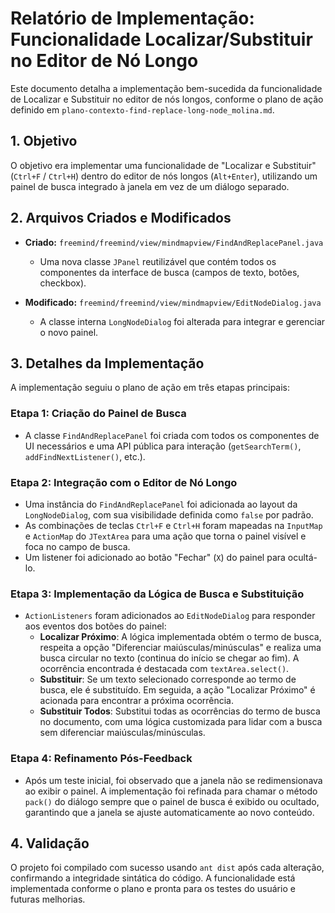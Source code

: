 # Relatório de Implementação: Funcionalidade Localizar/Substituir no Editor de Nó Longo

Este documento detalha a implementação bem-sucedida da funcionalidade de Localizar e Substituir no editor de nós longos, conforme o plano de ação definido em `plano-contexto-find-replace-long-node_molina.md`.

## 1. Objetivo

O objetivo era implementar uma funcionalidade de "Localizar e Substituir" (`Ctrl+F` / `Ctrl+H`) dentro do editor de nós longos (`Alt+Enter`), utilizando um painel de busca integrado à janela em vez de um diálogo separado.

## 2. Arquivos Criados e Modificados

-   **Criado:** `freemind/freemind/view/mindmapview/FindAndReplacePanel.java`
    -   Uma nova classe `JPanel` reutilizável que contém todos os componentes da interface de busca (campos de texto, botões, checkbox).

-   **Modificado:** `freemind/freemind/view/mindmapview/EditNodeDialog.java`
    -   A classe interna `LongNodeDialog` foi alterada para integrar e gerenciar o novo painel.

## 3. Detalhes da Implementação

A implementação seguiu o plano de ação em três etapas principais:

### Etapa 1: Criação do Painel de Busca

-   A classe `FindAndReplacePanel` foi criada com todos os componentes de UI necessários e uma API pública para interação (`getSearchTerm()`, `addFindNextListener()`, etc.).

### Etapa 2: Integração com o Editor de Nó Longo

-   Uma instância do `FindAndReplacePanel` foi adicionada ao layout da `LongNodeDialog`, com sua visibilidade definida como `false` por padrão.
-   As combinações de teclas `Ctrl+F` e `Ctrl+H` foram mapeadas na `InputMap` e `ActionMap` do `JTextArea` para uma ação que torna o painel visível e foca no campo de busca.
-   Um listener foi adicionado ao botão "Fechar" (`X`) do painel para ocultá-lo.

### Etapa 3: Implementação da Lógica de Busca e Substituição

-   `ActionListeners` foram adicionados ao `EditNodeDialog` para responder aos eventos dos botões do painel:
    -   **Localizar Próximo**: A lógica implementada obtém o termo de busca, respeita a opção "Diferenciar maiúsculas/minúsculas" e realiza uma busca circular no texto (continua do início se chegar ao fim). A ocorrência encontrada é destacada com `textArea.select()`.
    -   **Substituir**: Se um texto selecionado corresponde ao termo de busca, ele é substituído. Em seguida, a ação "Localizar Próximo" é acionada para encontrar a próxima ocorrência.
    -   **Substituir Todos**: Substitui todas as ocorrências do termo de busca no documento, com uma lógica customizada para lidar com a busca sem diferenciar maiúsculas/minúsculas.

### Etapa 4: Refinamento Pós-Feedback

-   Após um teste inicial, foi observado que a janela não se redimensionava ao exibir o painel. A implementação foi refinada para chamar o método `pack()` do diálogo sempre que o painel de busca é exibido ou ocultado, garantindo que a janela se ajuste automaticamente ao novo conteúdo.

## 4. Validação

O projeto foi compilado com sucesso usando `ant dist` após cada alteração, confirmando a integridade sintática do código. A funcionalidade está implementada conforme o plano e pronta para os testes do usuário e futuras melhorias.
